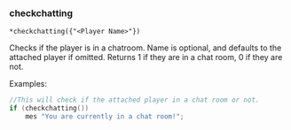 ### checkchatting
```
*checkchatting({"<Player Name>"})
```

Checks if the player is in a chatroom.
Name is optional, and defaults to the attached player if omitted.
Returns 1 if they are in a chat room, 0 if they are not.

Examples:
```c
//This will check if the attached player in a chat room or not.
if (checkchatting())
    mes "You are currently in a chat room!";
```
